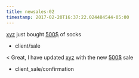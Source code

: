 ```yaml
---
title: newsales-02
timestamp: 2017-02-20T16:37:22.024484544-05:00
---
```


[xyz](company_name) just bought [500$](amount-of-money/dollars) of socks
* client/sale

< Great, I have updated [xyz](company_name) with the new [500$](amount-of-money/dollars) sale
* client_sale/confirmation
